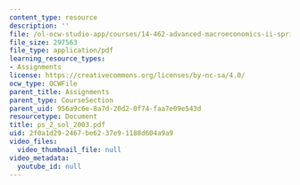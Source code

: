 ```yaml
---
content_type: resource
description: ''
file: /ol-ocw-studio-app/courses/14-462-advanced-macroeconomics-ii-spring-2004/2f0a1d292467be6237e91188d604a9a9_ps_2_sol_2003.pdf
file_size: 297563
file_type: application/pdf
learning_resource_types:
- Assignments
license: https://creativecommons.org/licenses/by-nc-sa/4.0/
ocw_type: OCWFile
parent_title: Assignments
parent_type: CourseSection
parent_uid: 956a9c6e-8a7d-20d2-0f74-faa7e09e543d
resourcetype: Document
title: ps_2_sol_2003.pdf
uid: 2f0a1d29-2467-be62-37e9-1188d604a9a9
video_files:
  video_thumbnail_file: null
video_metadata:
  youtube_id: null
---
```


